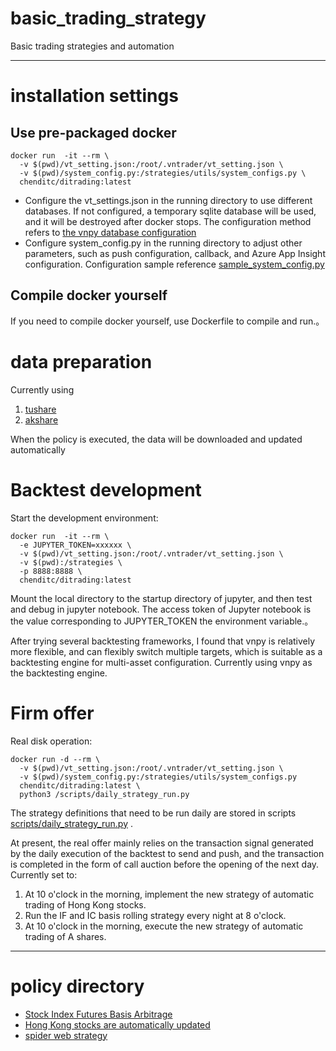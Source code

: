 # basic_trading_strategy
Basic trading strategies and automation

-------
# installation settings
## Use pre-packaged docker
```shell
docker run  -it --rm \
  -v $(pwd)/vt_setting.json:/root/.vntrader/vt_setting.json \
  -v $(pwd)/system_config.py:/strategies/utils/system_configs.py \
  chenditc/ditrading:latest
```
- Configure the vt_settings.json in the running directory to use different databases. If not configured, a temporary sqlite database will be used, and it will be destroyed after docker stops. The configuration method refers to [the vnpy database configuration](https://www.bookstack.cn/read/vnpy-2.5-zh/87bfaf6600a70114.md)
- Configure system_config.py in the running directory to adjust other parameters, such as push configuration, callback, and Azure App Insight configuration. Configuration sample reference [sample_system_config.py](https://github.com/chenditc/basic_trading_strategy/blob/main/strategies/utils/sample_system_configs.py)

## Compile docker yourself
If you need to compile docker yourself, use Dockerfile to compile and run.。

# data preparation
Currently using
1. [tushare](https://tushare.pro/document/2)
2. [akshare](https://www.akshare.xyz/)

When the policy is executed, the data will be downloaded and updated automatically

# Backtest development
Start the development environment:
```shell
docker run  -it --rm \
  -e JUPYTER_TOKEN=xxxxxx \
  -v $(pwd)/vt_setting.json:/root/.vntrader/vt_setting.json \
  -v $(pwd):/strategies \
  -p 8888:8888 \
  chenditc/ditrading:latest
```

Mount the local directory to the startup directory of jupyter, and then test and debug in jupyter notebook. The access token of Jupyter notebook is the value corresponding to JUPYTER_TOKEN the environment variable.。

After trying several backtesting frameworks, I found that vnpy is relatively more flexible, and can flexibly switch multiple targets, which is suitable as a backtesting engine for multi-asset configuration. Currently using vnpy as the backtesting engine.

# Firm offer
Real disk operation:
```shell
docker run -d --rm \
  -v $(pwd)/vt_setting.json:/root/.vntrader/vt_setting.json \
  -v $(pwd)/system_config.py:/strategies/utils/system_configs.py
  chenditc/ditrading:latest \
  python3 /scripts/daily_strategy_run.py 
```

The strategy definitions that need to be run daily are stored in scripts [scripts/daily_strategy_run.py](scripts/daily_strategy_run.py) . 

At present, the real offer mainly relies on the transaction signal generated by the daily execution of the backtest to send and push, and the transaction is completed in the form of call auction before the opening of the next day. Currently set to:
1. At 10 o'clock in the morning, implement the new strategy of automatic trading of Hong Kong stocks.
2. Run the IF and IC basis rolling strategy every night at 8 o'clock.
3. At 10 o'clock in the morning, execute the new strategy of automatic trading of A shares.

--------
# policy directory

- [Stock Index Futures Basis Arbitrage](strategies/spread_rolling_bt.ipynb)
- [Hong Kong stocks are automatically updated](strategies/hk_ipo_strategy.ipynb)
- [spider web strategy](strategies/spider_back_testing.ipynb)


